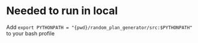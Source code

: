 # Needed to run in local
Add `export PYTHONPATH = "{pwd}/random_plan_generator/src:$PYTHONPATH"` to your bash profile
